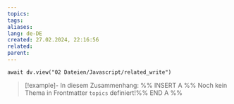 ```yaml
---
topics: 
tags: 
aliases: 
lang: de-DE
created: 27.02.2024, 22:16:56
related: 
parent:
---
```


```dataviewjs
await dv.view("02 Dateien/Javascript/related_write")
```
> [!example]- In diesem Zusammenhang:
> %% INSERT A %%
Noch kein Thema in Frontmatter `topics` definiert!%% END A %%


